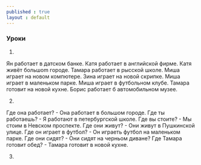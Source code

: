 ```yaml
---
published : true
layout : default
---
```


### Уроки

1. 
Ян работает в датском банке. Катя работает в английской фирме. Катя живёт большоm городе.
Тамара работает в рысской школе. Миша играет на новом компютере. Зина играет на новой скрипке. 
Миша играет в маленьком парке. Миша играет в футбольном клубе.
Тамара готовит на новой кухне. Борис работает б автомобильном музее. 

2.
Где она работает? - Она работает в большом городе. 
Где ты работаешь? - Я работают в петербургской школе.
Где вы стоите?    - Мы стоим в Невском проспекте.
Где они живут?    - Они живут в Пушкинской улице.
Где он играет в футбол? - Он играеть футбол на маленьком парке.
Где они сидят?     - Они сидят на черньом диване? 
Где Тамара готовит обед? - Тамара готовит в новой кухне.

3. 
